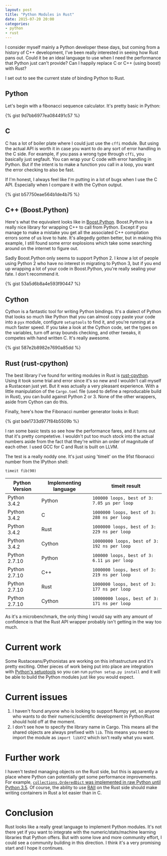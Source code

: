 ```yaml
---
layout: post
title: "Python Modules in Rust"
date: 2015-07-20 20:00
categories:
- python
- rust
---
```

I consider myself mainly a Python developer these days, but coming from a
history of C++ development, I've been really interested in seeing how Rust pans
out. Could it be an ideal language to use when I need the performance that
Python just can't provide? Can I happily replace C or C++ (using boost) with
Rust? 

I set out to see the current state of binding Python to Rust.

## Python
Let's begin with a fibonacci sequence calculator. It's pretty basic in Python:

{% gist 9d7bb6977ea084491c57 %} 

## C
C has a lot of boiler plate where I could just use the `cffi` module. But
using the actual API is worth it in case you want to do any sort of error
handling in the C side. For example, if you pass a wrong type through `cffi`,
you basically just segfault. You can wrap your C code with error handling in
Python. But if the intent is to make a function you call in a loop, you want the
error checking to also be fast.  

If I'm honest, I always feel like I'm putting in a lot of bugs when I use the C
API. Especially when I compare it with the Cython output.

{% gist b57750eae564b1de4b75 %}

## C++ (Boost.Python)
Here's what the equivalent looks like in
[Boost.Python](http://www.boost.org/doc/libs/1_58_0/libs/python/doc/).
Boost.Python is a really nice library for wrapping C++ to call from Python.
Except if you manage to make a mistake you get all the associated C++
compilation errors some of us love to hate. It's allegedly gotten better, but in
making this example, I still found some error explosions which take some
searching around on the internet to figure out. 

Sadly Boost.Python only seems to support Python 2. I know a lot of people using
Python 2 who have no interest in migrating to Python 3, but if you end up
wrapping a lot of your code in Boost.Python, you're really sealing your fate. I
don't recommend it.

{% gist 53a5d6b8a4e593f90447 %}

## Cython
Cython is a fantastic tool for writing Python bindings. It's a dialect of Python
that looks so much like Python that you can almost copy paste your code into a
`pyx` module, configure `setuptools` to find it, and you're running at a much
faster speed. If you take a look at the Cython code, set the types on the
variables, turn off array bounds checking, and other tweaks, it competes with
hand written C. It's really awesome.

{% gist 587e2b8982e7690a85dd %}

## Rust (rust-cpython)

The best library I've found for writing modules in Rust is
[rust-cpython](https://github.com/dgrunwald/rust-cpython/).  Using it took some
trial and error since it's so new and I wouldn't call myself a Rustacean just
yet. But it was actually a very pleasant experience. With a little manipulation
of the `Cargo.toml` file (used to define a reproducable build in Rust), you can
build against Python 2 or 3. None of the other wrappers, aside from
Cython can do this.

Finally, here's how the Fibonacci number generator looks in Rust:

{% gist bde1733d977f84b5509b %}

I ran some basic tests so see how the performance fares, and it turns out that
it's pretty competetive. I wouldn't put too much stock into the actual numbers
aside from the fact that they're within an order of magnitude of each other. I
used GCC for C and Rust is built on LLVM. 

The test is a really noddy one. It's just using 'timeit' on the 91st fibonacci
number from the IPython shell:  

`timeit fib(90)`

| Python Version | Implementing language | timeit result |
|----------------|-----------------------|---------------|
| Python 3.4.2   | Python | `100000 loops, best of 3: 7.05 µs per loop` |
| Python 3.4.2   | C      | `1000000 loops, best of 3: 288 ns per loop` |
| Python 3.4.2   | Rust   | `1000000 loops, best of 3: 229 ns per loop` |
| Python 3.4.2   | Cython | `10000000 loops, best of 3: 192 ns per loop` |
| Python 2.7.10  | Python | `100000 loops, best of 3: 6.11 µs per loop` |
| Python 2.7.10  | C++    | `1000000 loops, best of 3: 219 ns per loop` |
| Python 2.7.10  | Rust   | `1000000 loops, best of 3: 177 ns per loop` |
| Python 2.7.10  | Cython | `10000000 loops, best of 3: 171 ns per loop` |

As it's a microbenchmark, the only thing I would say with any amount of confidence
is that the Rust API wrapper probably isn't getting in the way too much.

# Current work
Some Rustaceans/Pythonistas are working on this infrastructure and it's pretty
exciting. Other pieces of work being put into place are integration with 
[Python's setuptools](https://github.com/novocaine/rust-python-ext) so you can
run `python setup.py install` and it will be able to build the Python modules
just like you would expect.


# Current issues
1. I haven't found anyone who is looking to support Numpy yet, so anyone who
   wants to do their numeric/scientific development in Python/Rust should hold
   off at the moment. 
2. I don't see how to specify the library name in Cargo. This means all the
   shared objects are always prefixed with `lib`. This means you need to import
   the module as `import libXYZ` which isn't really what you want.


# Further work
I haven't tested managing objects on the Rust side, but this is apparently a
place where Python can potentially get some performance improvements. For
example, [`collections.OrderedDict` was implemented in raw Python until Python
3.5](https://bugs.python.org/issue16991). Of course, the ability to use
[RAII](https://en.wikipedia.org/wiki/Resource_Acquisition_Is_Initialization)
on the Rust side should make writing containers in Rust a lot easier than in C.

# Conclusion
Rust looks like a really great language to implement Python modules. It's not
there yet if you want to integrate with the numeric/stats/machine learning
libraries that Python offers. But with some love and more community effort, I
could see a community building in this direction. I think it's a very promising
start and I hope it continues.
